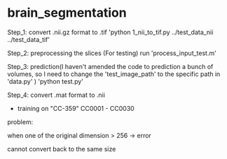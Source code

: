 # brain_segmentation

Step_1:  convert .nii.gz format to .tif
		'python 1_nii_to_tif.py  ../test_data_nii  ../test_data_tif'

Step_2:  preprocessing the slices (For testing)
		run 'process_input_test.m'

Step_3:  prediction(I haven't amended the code to prediction a bunch of volumes, so I need to change the 'test_image_path' to the specific path in 'data.py' )
		'python test.py'

Step_4:  convert .mat format to .nii


		
		
* training on  "CC-359"      CC0001 - CC0030



problem:

when one of the  original dimension  > 256   -> error

cannot convert back to the same size